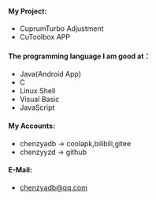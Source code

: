 #### My Project:
- CuprumTurbo Adjustment
- CuToolbox APP
#### The programming language I am good at：
- Java(Android App)
- C
- Linux Shell
- Visual Basic
- JavaScript
#### My Accounts:
- chenzyadb -> coolapk,bilibili,gitee
- chenzyyzd -> github
#### E-Mail:
- chenzyadb@qq.com
